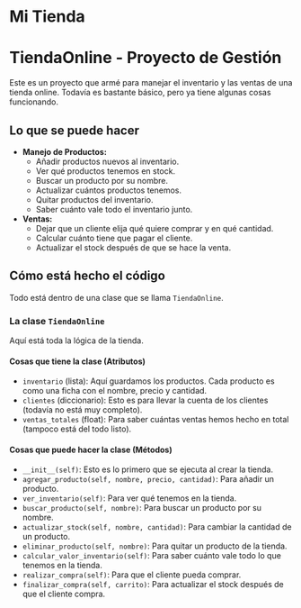# Mi Tienda

# TiendaOnline - Proyecto de Gestión

Este es un proyecto que armé para manejar el inventario y las ventas de una tienda online. Todavía es bastante básico, pero ya tiene algunas cosas funcionando.

## Lo que se puede hacer

* **Manejo de Productos:**
    * Añadir productos nuevos al inventario.
    * Ver qué productos tenemos en stock.
    * Buscar un producto por su nombre.
    * Actualizar cuántos productos tenemos.
    * Quitar productos del inventario.
    * Saber cuánto vale todo el inventario junto.
* **Ventas:**
    * Dejar que un cliente elija qué quiere comprar y en qué cantidad.
    * Calcular cuánto tiene que pagar el cliente.
    * Actualizar el stock después de que se hace la venta.

## Cómo está hecho el código

Todo está dentro de una clase que se llama `TiendaOnline`.

### La clase `TiendaOnline`

Aquí está toda la lógica de la tienda.

#### Cosas que tiene la clase (Atributos)

* `inventario` (lista): Aquí guardamos los productos. Cada producto es como una ficha con el nombre, precio y cantidad.
* `clientes` (diccionario): Esto es para llevar la cuenta de los clientes (todavía no está muy completo).
* `ventas_totales` (float): Para saber cuántas ventas hemos hecho en total (tampoco está del todo listo).

#### Cosas que puede hacer la clase (Métodos)

* `__init__(self)`: Esto es lo primero que se ejecuta al crear la tienda.
* `agregar_producto(self, nombre, precio, cantidad)`: Para añadir un producto.
* `ver_inventario(self)`: Para ver qué tenemos en la tienda.
* `buscar_producto(self, nombre)`: Para buscar un producto por su nombre.
* `actualizar_stock(self, nombre, cantidad)`: Para cambiar la cantidad de un producto.
* `eliminar_producto(self, nombre)`: Para quitar un producto de la tienda.
* `calcular_valor_inventario(self)`: Para saber cuánto vale todo lo que tenemos en la tienda.
* `realizar_compra(self)`: Para que el cliente pueda comprar.
* `finalizar_compra(self, carrito)`: Para actualizar el stock después de que el cliente compra.

